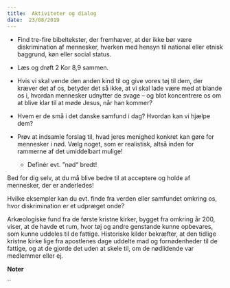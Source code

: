 ```yaml
---
title:  Aktiviteter og dialog
date:  23/08/2019
---
```


* 	Find tre-fire bibeltekster, der fremhæver, at der ikke bør være diskrimination af mennesker, hverken med hensyn til national eller etnisk baggrund, køn eller social status.

* 	Læs og drøft 2 Kor 8,9 sammen.

* 	Hvis vi skal vende den anden kind til og give vores tøj til dem, der kræver det af os, betyder det så ikke, at vi skal lade være med at blande os i, hvordan mennesker udnytter de svage – og blot koncentrere os om at blive klar til at møde Jesus, når han kommer?

* 	Hvem er de små i det danske samfund i dag? Hvordan kan vi hjælpe dem?

* 	Prøv at indsamle forslag til, hvad jeres menighed konkret kan gøre for mennesker i nød. Vælg noget, som er realistisk, altså inden for rammerne af det umiddelbart mulige!
	* 	Definér evt. ”nød“ bredt!

Bed for dig selv, at du må blive bedre til at acceptere og holde af mennesker, der er anderledes!

Hvilke eksempler kan du evt. finde fra verden eller samfundet omkring os, hvor diskrimination er et udpræget onde?

Arkæologiske fund fra de første kristne kirker, bygget fra omkring år 200, viser, at de havde et rum, hvor tøj og andre genstande kunne opbevares, som kunne uddeles til de fattige. Historiske kilder bekræfter, at den tidlige kristne kirke lige fra apostlenes dage uddelte mad og fornødenheder til de fattige, og at de gjorde det uden at skele til, om de nødlidende var medlemmer eller ej.

**Noter**

``